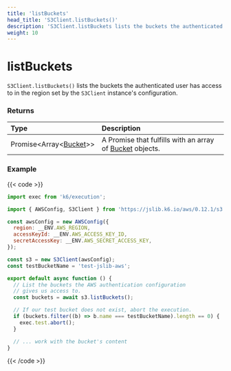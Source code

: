 ```yaml
---
title: 'listBuckets'
head_title: 'S3Client.listBuckets()'
description: 'S3Client.listBuckets lists the buckets the authenticated user has access to'
weight: 10
---
```


# listBuckets

`S3Client.listBuckets()` lists the buckets the authenticated user has access to in the region set by the `S3Client` instance's configuration.

### Returns

| Type                                                                                                        | Description                                                                                                                                   |
| :---------------------------------------------------------------------------------------------------------- | :-------------------------------------------------------------------------------------------------------------------------------------------- |
| Promise<Array<[Bucket](https://grafana.com/docs/k6/<K6_VERSION>/javascript-api/jslib/aws/s3client/bucket)>> | A Promise that fulfills with an array of [Bucket](https://grafana.com/docs/k6/<K6_VERSION>/javascript-api/jslib/aws/s3client/bucket) objects. |

### Example

{{< code >}}

```javascript
import exec from 'k6/execution';

import { AWSConfig, S3Client } from 'https://jslib.k6.io/aws/0.12.1/s3.js';

const awsConfig = new AWSConfig({
  region: __ENV.AWS_REGION,
  accessKeyId: __ENV.AWS_ACCESS_KEY_ID,
  secretAccessKey: __ENV.AWS_SECRET_ACCESS_KEY,
});

const s3 = new S3Client(awsConfig);
const testBucketName = 'test-jslib-aws';

export default async function () {
  // List the buckets the AWS authentication configuration
  // gives us access to.
  const buckets = await s3.listBuckets();

  // If our test bucket does not exist, abort the execution.
  if (buckets.filter((b) => b.name === testBucketName).length == 0) {
    exec.test.abort();
  }

  // ... work with the bucket's content
}
```

{{< /code >}}
